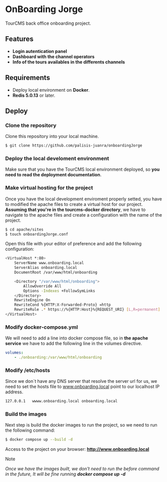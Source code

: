 # OnBoarding Jorge 
TourCMS back office onboarding project.

## Features

- **Login autentication panel**
- **Dashboard with the channel operators**
- **Info of the tours availables in the differents channels**


## Requirements

- Deploy local environment on **Docker**.
- **Redis 5.0.13** or later.


## Deploy

### Clone the repository

Clone this repository into your local machine.

```bash
$ git clone https://github.com/palisis-juanra/onboardingJorge
```

### Deploy the local develoment environment

Make sure that you have the TourCMS local environment deployed, so **you need to read the deployment documentation**.


### Make virtual hosting for the project

Once you have the local development enviroment properly setted, you have to modified the apache files to create a virtual host for our project.
**Assuming that you're in the tourcms-docker directory**, we have to navigate to the apache files and create a configuration with the name of the project.

```bash
$ cd apache/sites
$ touch onboardingJorge.conf
```

Open this file with your editor of preference and add the following configuration:

```bash
<VirtualHost *:80>
    ServerName www.onboarding.local
    ServerAlias onboarding.local
    DocumentRoot /var/www/html/onboarding

    <Directory "/var/www/html/onboarding">
        AllowOverride All
        Options -Indexes +FollowSymLinks
    </Directory>
    RewriteEngine On
    RewriteCond %{HTTP:X-Forwarded-Proto} =http
    RewriteRule .* https://%{HTTP:Host}%{REQUEST_URI} [L,R=permanent]
</VirtualHost>
```


### Modify docker-compose.yml

We will need to add a line into docker compose file, so in **the apache service** we have to add the following line in the volumes directive.

```yml
volumes:
    - ./onboarding:/var/www/html/onboarding
```

### Modify /etc/hosts

Since we don´t have any DNS server that resolve the server url for us, we need to set the hosts file to www.onboarding.local point to our localhost IP address.

```bash
127.0.0.1   wwww.onboarding.local onboarding.local
```

### Build the images

Next step is build the docker images to run the project, so we need to run the following command:

```bash
$ docker compose up --build -d
```

Access to the project on your browser: **http://www.onboarding.local**

> [!NOTE]
> *Once we have the images built, we don't need to run the before command in the future, It will be fine running **docker compose up -d***